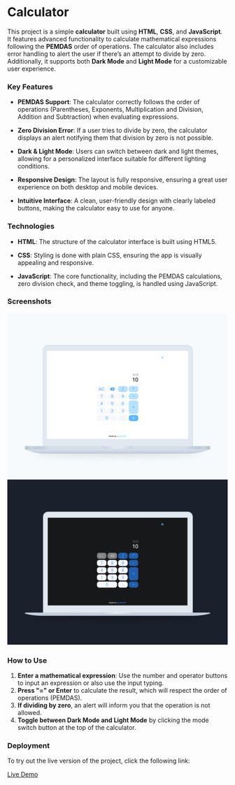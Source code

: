 # Calculator

This project is a simple **calculator** built using **HTML**, **CSS**, and **JavaScript**. It features advanced functionality to calculate mathematical expressions following the **PEMDAS** order of operations. The calculator also includes error handling to alert the user if there’s an attempt to divide by zero. Additionally, it supports both **Dark Mode** and **Light Mode** for a customizable user experience.

### Key Features

- **PEMDAS Support**: The calculator correctly follows the order of operations (Parentheses, Exponents, Multiplication and Division, Addition and Subtraction) when evaluating expressions.
- **Zero Division Error**: If a user tries to divide by zero, the calculator displays an alert notifying them that division by zero is not possible.

- **Dark & Light Mode**: Users can switch between dark and light themes, allowing for a personalized interface suitable for different lighting conditions.

- **Responsive Design**: The layout is fully responsive, ensuring a great user experience on both desktop and mobile devices.

- **Intuitive Interface**: A clean, user-friendly design with clearly labeled buttons, making the calculator easy to use for anyone.

### Technologies

- **HTML**: The structure of the calculator interface is built using HTML5.
- **CSS**: Styling is done with plain CSS, ensuring the app is visually appealing and responsive.

- **JavaScript**: The core functionality, including the PEMDAS calculations, zero division check, and theme toggling, is handled using JavaScript.

### Screenshots

![Calculator Screenshot](./assets/light-mode.png)
![Calculator Screenshot](./assets/dark-mode.png)

### How to Use

1. **Enter a mathematical expression**: Use the number and operator buttons to input an expression or also use the input typing.
2. **Press "=" or Enter** to calculate the result, which will respect the order of operations (PEMDAS).
3. **If dividing by zero**, an alert will inform you that the operation is not allowed.
4. **Toggle between Dark Mode and Light Mode** by clicking the mode switch button at the top of the calculator.

### Deployment

To try out the live version of the project, click the following link:

[Live Demo](https://your-username.github.io/Calculator)
